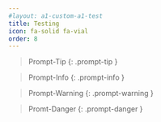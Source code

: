 ```yaml
---
#layout: a1-custom-a1-test
title: Testing
icon: fa-solid fa-vial
order: 8
---
```


> Prompt-Tip
{: .prompt-tip }

> Prompt-Info
{: .prompt-info }

> Prompt-Warning
{: .prompt-warning }

> Promt-Danger
{: .prompt-danger }